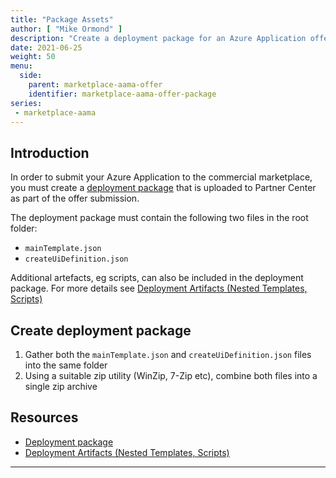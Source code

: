 ```yaml
---
title: "Package Assets"
author: [ "Mike Ormond" ]
description: "Create a deployment package for an Azure Application offer."
date: 2021-06-25
weight: 50
menu:
  side:
    parent: marketplace-aama-offer
    identifier: marketplace-aama-offer-package
series:
 - marketplace-aama    
---
```


## Introduction

In order to submit your Azure Application to the commercial marketplace, you must create a [deployment package](https://docs.microsoft.com/en-gb/azure/marketplace/plan-azure-app-solution-template#deployment-package) that is uploaded to Partner Center as part of the offer submission.

The deployment package must contain the following two files in the root folder:

* `mainTemplate.json`
* `createUiDefinition.json`

Additional artefacts, eg scripts, can also be included in the deployment package. For more details see [Deployment Artifacts (Nested Templates, Scripts)](https://github.com/Azure/azure-quickstart-templates/blob/master/1-CONTRIBUTION-GUIDE/best-practices.md#deployment-artifacts-nested-templates-scripts)

## Create deployment package

1. Gather both the `mainTemplate.json` and `createUiDefinition.json` files into the same folder
1. Using a suitable zip utility (WinZip, 7-Zip etc), combine both files into a single zip archive

## Resources

* [Deployment package](https://docs.microsoft.com/en-gb/azure/marketplace/plan-azure-app-solution-template#deployment-package)
* [Deployment Artifacts (Nested Templates, Scripts)](https://github.com/Azure/azure-quickstart-templates/blob/master/1-CONTRIBUTION-GUIDE/best-practices.md#deployment-artifacts-nested-templates-scripts)

---
